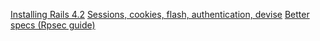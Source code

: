 [Installing Rails 4.2](http://railsapps.github.io/installing-rails.html)
[Sessions, cookies, flash, authentication, devise](http://www.theodinproject.com/ruby-on-rails/sessions-cookies-and-authentication)
[Better specs (Rpsec guide)](http://betterspecs.org/)







